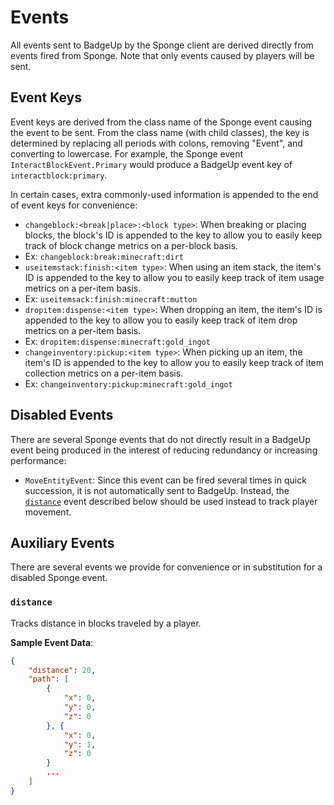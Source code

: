 # Events

All events sent to BadgeUp by the Sponge client are derived directly from events fired from Sponge. Note that only events caused by players will be sent.

## Event Keys

Event keys are derived from the class name of the Sponge event causing the event to be sent. From the class name (with child classes), the key is determined by replacing all periods with colons, removing "Event", and converting to lowercase. For example, the Sponge event `InteractBlockEvent.Primary` would produce a BadgeUp event key of `interactblock:primary`.

In certain cases, extra commonly-used information is appended to the end of event keys for convenience:

 * `changeblock:<break|place>:<block type>`: When breaking or placing blocks, the block's ID is appended to the key to allow you to easily keep track of block change metrics on a per-block basis.
  * Ex: `changeblock:break:minecraft:dirt`
 * `useitemstack:finish:<item type>`: When using an item stack, the item's ID is appended to the key to allow you to easily keep track of item usage metrics on a per-item basis.
  * Ex: `useitemsack:finish:minecraft:mutton`
 * `dropitem:dispense:<item type>`: When dropping an item, the item's ID is appended to the key to allow you to easily keep track of item drop metrics on a per-item basis.
  * Ex: `dropitem:dispense:minecraft:gold_ingot`
 * `changeinventory:pickup:<item type>`: When picking up an item, the item's ID is appended to the key to allow you to easily keep track of item collection metrics on a per-item basis.
  * Ex: `changeinventory:pickup:minecraft:gold_ingot`

## Disabled Events

There are several Sponge events that do not directly result in a BadgeUp event being produced in the interest of reducing redundancy or increasing performance:

* `MoveEntityEvent`: Since this event can be fired several times in quick succession, it is not automatically sent to BadgeUp. Instead, the [`distance`](#-distance-) event described below should be used instead to track player movement.

## Auxiliary Events

There are several events we provide for convenience or in substitution for a disabled Sponge event.

### `distance`

Tracks distance in blocks traveled by a player.

**Sample Event Data**:

``` json
{
    "distance": 20,
    "path": [
        {
            "x": 0,
            "y": 0,
            "z": 0
        }, {
            "x": 0,
            "y": 1,
            "z": 0
        }
        ...
    ]
}
```
